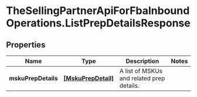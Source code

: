 # TheSellingPartnerApiForFbaInboundOperations.ListPrepDetailsResponse

## Properties

Name | Type | Description | Notes
------------ | ------------- | ------------- | -------------
**mskuPrepDetails** | [**[MskuPrepDetail]**](MskuPrepDetail.md) | A list of MSKUs and related prep details. | 


